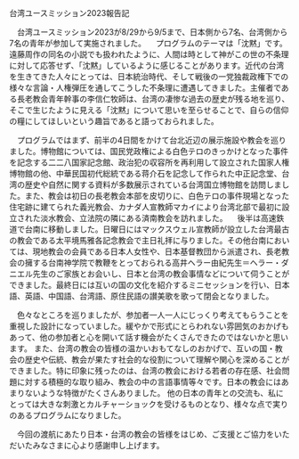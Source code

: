 台湾ユースミッション2023報告記

　台湾ユースミッション2023が8/29から9/5まで、日本側から7名、台湾側から7名の青年が参加して実施されました。
　プログラムのテーマは「沈黙」です。遠藤周作の同名の小説でも扱われたように、人間は時として神がこの世の不条理に対して応答せず、「沈黙」しているように感じることがあります。近代の台湾を生きてきた人々にとっては、日本統治時代、そして戦後の一党独裁政権下での様々な言論・人権弾圧を通してこうした不条理に遭遇してきました。主催者である長老教会青年幹事の李信仁牧師は、台湾の凄惨な過去の歴史が残る地を巡り、そこで生じたように見える「沈黙」について思いを至らせることで、自らの信仰の糧にしてほしいという趣旨であると語っておられました。

　プログラムではまず、前半の4日間をかけて台北近辺の展示施設や教会を巡りました。博物館については、国民党政権による白色テロのきっかけとなった事件を記念する二二八国家記念館、政治犯の収容所を再利用して設立された国家人権博物館の他、中華民国初代総統である蒋介石を記念して作られた中正記念堂、台湾の歴史や自然に関する資料が多数展示されている台湾国立博物館を訪問しました。また、教会は初日の長老教会本部を皮切りに、白色テロの事件現場となった住宅跡に建てられた義光教会、カナダ人宣教師マカイにより台湾北部で最初に設立された淡水教会、立法院の隣にある済南教会を訪れました。
　後半は高速鉄道で台南に移動しました。日曜日にはマックスウェル宣教師が設立した台湾最古の教会である太平境馬雅各記念教会で主日礼拝に与りました。その他台南においては、現地教会の会員である日本人女性や、日本基督教団から派遣され、長老教会の擁する台南神学院で教鞭をとっておられる高井ヘラー由紀先生＝ヘラー・ダニエル先生のご家族とお会いし、日本と台湾の教会事情などについて伺うことができました。最終日には互いの国の文化を紹介するミニセッションを行い、日本語、英語、中国語、台湾語、原住民語の讃美歌を歌って閉会となりました。

　色々なところを巡りましたが、参加者一人一人にじっくり考えてもらうことを重視した設計になっていました。緩やかで形式にとらわれない雰囲気のおかげもあって、他の参加者と心を開いて話す機会がたくさんできたのではないかと思います。
また、台湾の教会の皆様の温かいおもてなしのおかげで、互いの国・教会の歴史や伝統、教会が果たす社会的な役割について理解や関心を深めることができました。特に印象に残ったのは、台湾の教会における若者の存在感、社会問題に対する積極的な取り組み、教会の中の言語事情等々です。日本の教会にはあまりないような特徴がたくさんありました。
他の日本の青年との交流も、私にとっては大きな刺激とカルチャーショックを受けるものとなり、様々な点で実りのあるプログラムになりました。

　今回の渡航にあたり日本・台湾の教会の皆様をはじめ、ご支援とご協力をいただいたみなさまに心より感謝申し上げます。